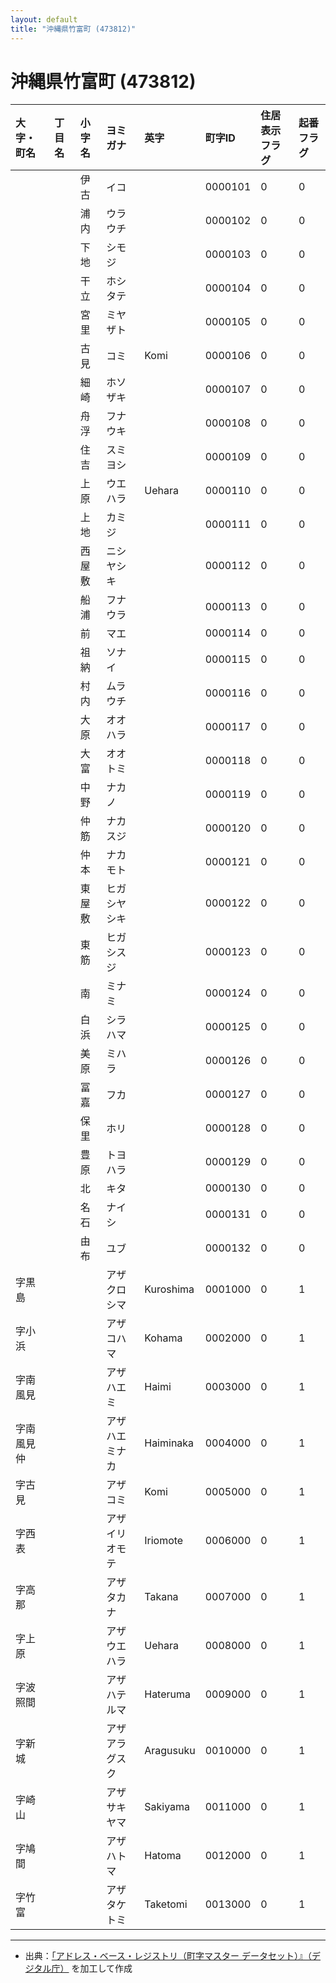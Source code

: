 ```yaml
---
layout: default
title: "沖縄県竹富町 (473812)"
---
```


# 沖縄県竹富町 (473812)

| 大字・町名 | 丁目名 | 小字名 | ヨミガナ | 英字 | 町字ID | 住居表示フラグ | 起番フラグ |
|:---|:---|:---|:---|:---|:---|:---|:---|
|  |  | 伊古 | イコ |  | 0000101 | 0 | 0 |
|  |  | 浦内 | ウラウチ |  | 0000102 | 0 | 0 |
|  |  | 下地 | シモジ |  | 0000103 | 0 | 0 |
|  |  | 干立 | ホシタテ |  | 0000104 | 0 | 0 |
|  |  | 宮里 | ミヤザト |  | 0000105 | 0 | 0 |
|  |  | 古見 | コミ | Komi | 0000106 | 0 | 0 |
|  |  | 細崎 | ホソザキ |  | 0000107 | 0 | 0 |
|  |  | 舟浮 | フナウキ |  | 0000108 | 0 | 0 |
|  |  | 住吉 | スミヨシ |  | 0000109 | 0 | 0 |
|  |  | 上原 | ウエハラ | Uehara | 0000110 | 0 | 0 |
|  |  | 上地 | カミジ |  | 0000111 | 0 | 0 |
|  |  | 西屋敷 | ニシヤシキ |  | 0000112 | 0 | 0 |
|  |  | 船浦 | フナウラ |  | 0000113 | 0 | 0 |
|  |  | 前 | マエ |  | 0000114 | 0 | 0 |
|  |  | 祖納 | ソナイ |  | 0000115 | 0 | 0 |
|  |  | 村内 | ムラウチ |  | 0000116 | 0 | 0 |
|  |  | 大原 | オオハラ |  | 0000117 | 0 | 0 |
|  |  | 大富 | オオトミ |  | 0000118 | 0 | 0 |
|  |  | 中野 | ナカノ |  | 0000119 | 0 | 0 |
|  |  | 仲筋 | ナカスジ |  | 0000120 | 0 | 0 |
|  |  | 仲本 | ナカモト |  | 0000121 | 0 | 0 |
|  |  | 東屋敷 | ヒガシヤシキ |  | 0000122 | 0 | 0 |
|  |  | 東筋 | ヒガシスジ |  | 0000123 | 0 | 0 |
|  |  | 南 | ミナミ |  | 0000124 | 0 | 0 |
|  |  | 白浜 | シラハマ |  | 0000125 | 0 | 0 |
|  |  | 美原 | ミハラ |  | 0000126 | 0 | 0 |
|  |  | 冨嘉 | フカ |  | 0000127 | 0 | 0 |
|  |  | 保里 | ホリ |  | 0000128 | 0 | 0 |
|  |  | 豊原 | トヨハラ |  | 0000129 | 0 | 0 |
|  |  | 北 | キタ |  | 0000130 | 0 | 0 |
|  |  | 名石 | ナイシ |  | 0000131 | 0 | 0 |
|  |  | 由布 | ユブ |  | 0000132 | 0 | 0 |
| 字黒島 |  |  | アザクロシマ | Kuroshima | 0001000 | 0 | 1 |
| 字小浜 |  |  | アザコハマ | Kohama | 0002000 | 0 | 1 |
| 字南風見 |  |  | アザハエミ | Haimi | 0003000 | 0 | 1 |
| 字南風見仲 |  |  | アザハエミナカ | Haiminaka | 0004000 | 0 | 1 |
| 字古見 |  |  | アザコミ | Komi | 0005000 | 0 | 1 |
| 字西表 |  |  | アザイリオモテ | Iriomote | 0006000 | 0 | 1 |
| 字高那 |  |  | アザタカナ | Takana | 0007000 | 0 | 1 |
| 字上原 |  |  | アザウエハラ | Uehara | 0008000 | 0 | 1 |
| 字波照間 |  |  | アザハテルマ | Hateruma | 0009000 | 0 | 1 |
| 字新城 |  |  | アザアラグスク | Aragusuku | 0010000 | 0 | 1 |
| 字崎山 |  |  | アザサキヤマ | Sakiyama | 0011000 | 0 | 1 |
| 字鳩間 |  |  | アザハトマ | Hatoma | 0012000 | 0 | 1 |
| 字竹富 |  |  | アザタケトミ | Taketomi | 0013000 | 0 | 1 |

---

- 出典：[「アドレス・ベース・レジストリ（町字マスター データセット）』（デジタル庁）](https://www.digital.go.jp/policies/base_registry_address/) を加工して作成